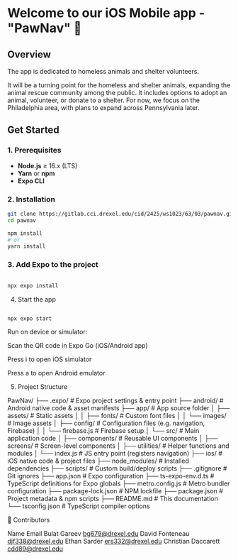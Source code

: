 # Welcome to our iOS Mobile app - "PawNav" 👋

## Overview
The app is dedicated to homeless animals and shelter volunteers.

It will be a turning point for the homeless and shelter animals, expanding the animal rescue community among the public. It includes options to adopt an animal, volunteer, or donate to a shelter. For now, we focus on the Philadelphia area, with plans to expand across Pennsylvania later.

## Get Started

### 1. Prerequisites

- **Node.js** ≥ 16.x (LTS)  
- **Yarn** or **npm**  
- **Expo CLI**

### 2. Installation

```bash
git clone https://gitlab.cci.drexel.edu/cid/2425/ws1023/63/03/pawnav.git
cd pawnav

npm install
# or
yarn install

```


### 3. Add Expo to the project
```bash

npx expo install
```
4. Start the app
```bash

npx expo start

```

Run on device or simulator:

Scan the QR code in Expo Go (iOS/Android app)

Press i to open iOS simulator

Press a to open Android emulator

5. Project Structure

PawNav/
├── .expo/                  # Expo project settings & entry point
├── android/                # Android native code & asset manifests
├── app/                    # App source folder
│   ├── assets/             # Static assets
│   │   ├── fonts/          # Custom font files
│   │   └── images/         # Image assets
│   ├── config/             # Configuration files (e.g. navigation, Firebase)
│   │   └── firebase.js     # Firebase setup
│   └── src/                # Main application code
│       ├── components/     # Reusable UI components
│       ├── screens/        # Screen-level components
│       ├── utilities/      # Helper functions and modules
│       └── index.js        # JS entry point (registers navigation)
├── ios/                    # iOS native code & project files
├── node_modules/           # Installed dependencies
├── scripts/                # Custom build/deploy scripts
├── .gitignore              # Git ignores
├── app.json                # Expo configuration
├── ts-expo-env.d.ts        # TypeScript definitions for Expo globals
├── metro.config.js         # Metro bundler configuration
├── package-lock.json       # NPM lockfile
├── package.json            # Project metadata & npm scripts
├── README.md               # This documentation
└── tsconfig.json           # TypeScript compiler options


🙌 Contributors

Name	Email
Bulat Gareev	bg679@drexel.edu
David Fonteneau	djf338@drexel.edu
Ethan Sarder	ers332@drexel.edu
Christian Daccarett	cdd89@drexel.edu